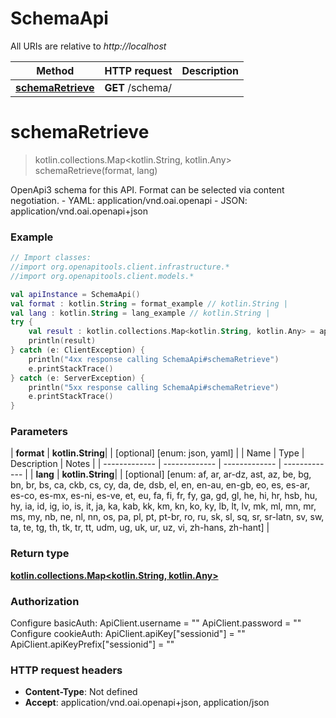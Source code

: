 # SchemaApi

All URIs are relative to *http://localhost*

| Method | HTTP request | Description |
| ------------- | ------------- | ------------- |
| [**schemaRetrieve**](SchemaApi.md#schemaRetrieve) | **GET** /schema/ |  |


<a id="schemaRetrieve"></a>
# **schemaRetrieve**
> kotlin.collections.Map&lt;kotlin.String, kotlin.Any&gt; schemaRetrieve(format, lang)



OpenApi3 schema for this API. Format can be selected via content negotiation.  - YAML: application/vnd.oai.openapi - JSON: application/vnd.oai.openapi+json

### Example
```kotlin
// Import classes:
//import org.openapitools.client.infrastructure.*
//import org.openapitools.client.models.*

val apiInstance = SchemaApi()
val format : kotlin.String = format_example // kotlin.String | 
val lang : kotlin.String = lang_example // kotlin.String | 
try {
    val result : kotlin.collections.Map<kotlin.String, kotlin.Any> = apiInstance.schemaRetrieve(format, lang)
    println(result)
} catch (e: ClientException) {
    println("4xx response calling SchemaApi#schemaRetrieve")
    e.printStackTrace()
} catch (e: ServerException) {
    println("5xx response calling SchemaApi#schemaRetrieve")
    e.printStackTrace()
}
```

### Parameters
| **format** | **kotlin.String**|  | [optional] [enum: json, yaml] |
| Name | Type | Description  | Notes |
| ------------- | ------------- | ------------- | ------------- |
| **lang** | **kotlin.String**|  | [optional] [enum: af, ar, ar-dz, ast, az, be, bg, bn, br, bs, ca, ckb, cs, cy, da, de, dsb, el, en, en-au, en-gb, eo, es, es-ar, es-co, es-mx, es-ni, es-ve, et, eu, fa, fi, fr, fy, ga, gd, gl, he, hi, hr, hsb, hu, hy, ia, id, ig, io, is, it, ja, ka, kab, kk, km, kn, ko, ky, lb, lt, lv, mk, ml, mn, mr, ms, my, nb, ne, nl, nn, os, pa, pl, pt, pt-br, ro, ru, sk, sl, sq, sr, sr-latn, sv, sw, ta, te, tg, th, tk, tr, tt, udm, ug, uk, ur, uz, vi, zh-hans, zh-hant] |

### Return type

[**kotlin.collections.Map&lt;kotlin.String, kotlin.Any&gt;**](kotlin.Any.md)

### Authorization


Configure basicAuth:
    ApiClient.username = ""
    ApiClient.password = ""
Configure cookieAuth:
    ApiClient.apiKey["sessionid"] = ""
    ApiClient.apiKeyPrefix["sessionid"] = ""

### HTTP request headers

 - **Content-Type**: Not defined
 - **Accept**: application/vnd.oai.openapi+json, application/json

